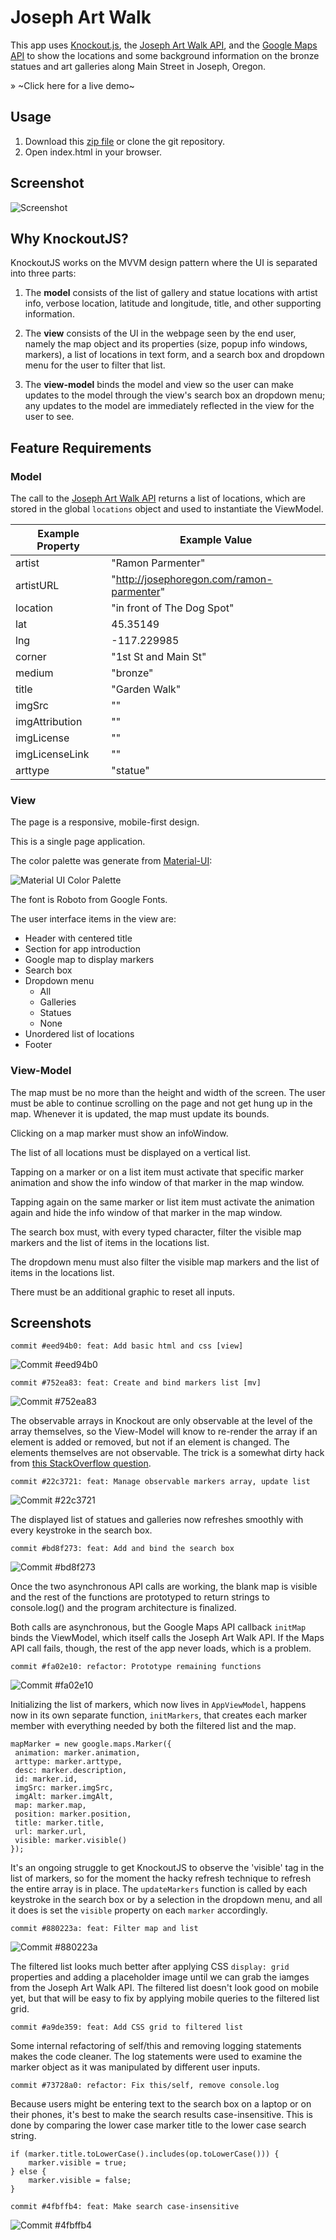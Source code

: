 # Joseph Art Walk

This app uses [Knockout.js](http://knockoutjs.com/), the [Joseph Art Walk API](https://api.josephartwalk.org/), and the [Google Maps API](https://developers.google.com/maps/documentation/javascript/tutorial) to show the locations and some background information on the bronze statues and art galleries along Main Street in Joseph, Oregon.

&raquo; ~Click here for a live demo~

## Usage

1. Download this [zip file](https://github.com/wicker/Joseph-Oregon-Art-Walk/raw/master/release/app-v1.0.zip) or clone the git repository.
1. Open index.html in your browser.

## Screenshot

![Screenshot](docs/screenshot.png)

## Why KnockoutJS?

KnockoutJS works on the MVVM design pattern where the UI is separated into three parts:

1. The **model** consists of the list of gallery and statue locations with artist info, verbose location, latitude and longitude, title, and other supporting information. 

1. The **view** consists of the UI in the webpage seen by the end user, namely the map object and its properties (size, popup info windows, markers), a list of locations in text form, and a search box and dropdown menu for the user to filter that list. 

1. The **view-model** binds the model and view so the user can make updates to the model through the view's search box an dropdown menu; any updates to the model are immediately reflected in the view for the user to see. 

## Feature Requirements

### Model

The call to the [Joseph Art Walk API](https://api.josephartwalk.org) returns a list of locations, which are stored in the global `locations` object and used to instantiate the ViewModel.

|Example Property|Example Value|
|----------------|-------------|
|artist|"Ramon Parmenter"|
|artistURL|"http://josephoregon.com/ramon-parmenter"|
|location|"in front of The Dog Spot"|
|lat|45.35149|
|lng|-117.229985|
|corner|"1st St and Main St"|
|medium|"bronze"|
|title|"Garden Walk"|
|imgSrc|""|
|imgAttribution|""|
|imgLicense|""|
|imgLicenseLink|""|
|arttype|"statue"|

### View

The page is a responsive, mobile-first design.

This is a single page application.

The color palette was generate from [Material-UI](https://material-ui.com/style/color/):

![Material UI Color Palette](docs/material-colors.png)

The font is Roboto from Google Fonts.

The user interface items in the view are:

- Header with centered title
- Section for app introduction
- Google map to display markers
- Search box
- Dropdown menu
  - All
  - Galleries
  - Statues
  - None
- Unordered list of locations
- Footer

### View-Model

The map must be no more than the height and width of the screen. The user must be able to continue scrolling on the page and not get hung up in the map. Whenever it is updated, the map must update its bounds.

Clicking on a map marker must show an infoWindow. 

The list of all locations must be displayed on a vertical list. 

Tapping on a marker or on a list item must activate that specific marker animation and show the info window of that marker in the map window.

Tapping again on the same marker or list item must activate the animation again and hide the info window of that marker in the map window. 

The search box must, with every typed character, filter the visible map markers and the list of items in the locations list. 

The dropdown menu must also filter the visible map markers and the list of items in the locations list. 

There must be an additional graphic to reset all inputs. 

## Screenshots

`commit #eed94b0: feat: Add basic html and css [view]` 

![Commit #eed94b0](docs/progress-commit-eed94b0-view.png)

`commit #752ea83: feat: Create and bind markers list [mv]`

![Commit #752ea83](docs/progress-commit-752ea83-view.png)

The observable arrays in Knockout are only observable at the level of the array themselves, so the View-Model will know to re-render the array if an element is added or removed, but not if an element is changed. The elements themselves are not observable. The trick is a somewhat dirty hack from [this StackOverflow question](https://stackoverflow.com/questions/13231738/refresh-observablearray-when-items-are-not-observables).

`commit #22c3721: feat: Manage observable markers array, update list`

![Commit #22c3721](docs/progress-commit-22c3721-view.png)

The displayed list of statues and galleries now refreshes smoothly with every keystroke in the search box. 

`commit #bd8f273: feat: Add and bind the search box`

![Commit #bd8f273](docs/progress-commit-bd8f273-view.png)

Once the two asynchronous API calls are working, the blank map is visible and the rest of the functions are prototyped to return strings to console.log() and the program architecture is finalized. 

Both calls are asynchronous, but the Google Maps API callback `initMap` binds the ViewModel, which itself calls the Joseph Art Walk API. If the Maps API call fails, though, the rest of the app never loads, which is a problem. 

`commit #fa02e10: refactor: Prototype remaining functions`

![Commit #fa02e10](docs/progress-commit-fa02e10-view.png)

Initializing the list of markers, which now lives in `AppViewModel`, happens now in its own separate function, `initMarkers`, that creates each marker member with everything needed by both the filtered list and the map. 

```
mapMarker = new google.maps.Marker({
 animation: marker.animation,
 arttype: marker.arttype,
 desc: marker.description,
 id: marker.id,
 imgSrc: marker.imgSrc,
 imgAlt: marker.imgAlt,
 map: marker.map,
 position: marker.position,
 title: marker.title,
 url: marker.url,
 visible: marker.visible()
});
```

It's an ongoing struggle to get KnockoutJS to observe the 'visible' tag in the list of markers, so for the moment the hacky refresh technique to refresh the entire array is in place. The `updateMarkers` function is called by each keystroke in the search box or by a selection in the dropdown menu, and all it does is set the `visible` property on each `marker` accordingly.

`commit #880223a: feat: Filter map and list`

![Commit #880223a](docs/progress-commit-880223a-view.png)

The filtered list looks much better after applying CSS `display: grid` properties and adding a placeholder image until we can grab the iamges from the Joseph Art Walk API. The filtered list doesn't look good on mobile yet, but that will be easy to fix by applying mobile queries to the filtered list grid.

`commit #a9de359: feat: Add CSS grid to filtered list`

Some internal refactoring of self/this and removing logging statements makes the code cleaner. The log statements were used to examine the marker object as it was manipulated by different user inputs.  

`commit #73728a0: refactor: Fix this/self, remove console.log`

Because users might be entering text to the search box on a laptop or on their phones, it's best to make the search results case-insensitive. This is done by comparing the lower case marker title to the lower case search string.

```
if (marker.title.toLowerCase().includes(op.toLowerCase())) {
	marker.visible = true;
} else {
	marker.visible = false;
}
```

`commit #4fbffb4: feat: Make search case-insensitive`

![Commit #4fbffb4](docs/progress-commit-4fbffb4-view.png)


